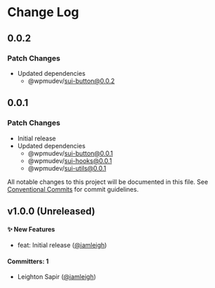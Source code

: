# Change Log

## 0.0.2

### Patch Changes

- Updated dependencies
  - @wpmudev/sui-button@0.0.2

## 0.0.1

### Patch Changes

- Initial release
- Updated dependencies
  - @wpmudev/sui-button@0.0.1
  - @wpmudev/sui-hooks@0.0.1
  - @wpmudev/sui-utils@0.0.1

All notable changes to this project will be documented in this file. See
[Conventional Commits](https://conventionalcommits.org/) for commit guidelines.

## v1.0.0 (Unreleased)

#### ✨ New Features

- feat: Initial release ([@iamleigh](https://github.com/iamleigh))

#### Committers: 1

- Leighton Sapir ([@iamleigh](https://github.com/iamleigh))
